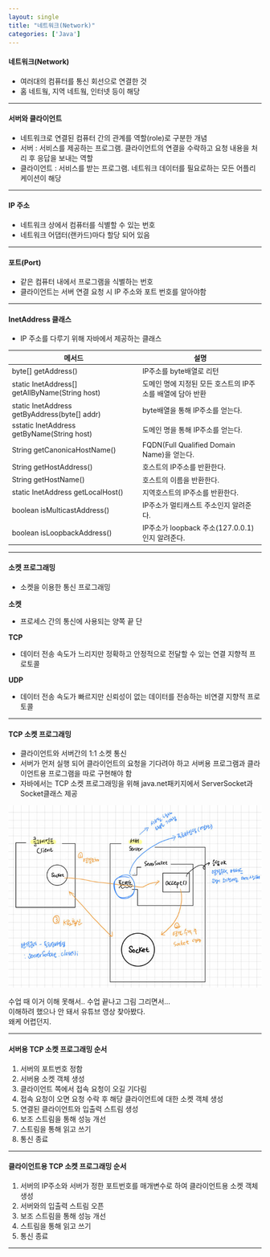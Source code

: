 ```yaml
---
layout: single
title: "네트워크(Network)"
categories: ['Java']
---
```


#### 네트워크(Network)
* 여러대의 컴퓨터를 통신 회선으로 연결한 것
* 홈 네트웤, 지역 네트웤, 인터넷 등이 해당
   
***

#### 서버와 클라이언트
* 네트워크로 연결된 컴퓨터 간의 관계를 역할(role)로 구분한 개념
* 서버 : 서비스를 제공하는 프로그램. 클라이언트의 연결을 수락하고 요청 내용을 처리 후 응답을 보내는 역할
* 클라이언트 : 서비스를 받는 프로그램. 네트워크 데이터를 필요로하는 모든 어플리케이션이 해당
   
***

#### IP 주소
* 네트워크 상에서 컴퓨터를 식별할 수 있는 번호
* 네트워크 어댑터(랜카드)마다 할당 되어 있음
   
***
   
#### 포트(Port)
* 같은 컴퓨터 내에서 프로그램을 식별하는 번호
* 클라이언트는 서버 연결 요청 시 IP 주소와 포트 번호를 알아야함

***
   
#### InetAddress 클래스
* IP 주소를 다루기 위해 자바에서 제공하는 클래스
   
|메서드|설명|
|------|---|
|byte[] getAddress()|IP주소를 byte배열로 리턴|
|static InetAddress[] getAllByName(String host)|도메인 명에 지정된 모든 호스트의 IP주소를 배열에 담아 반환|
|static InetAddress getByAddress(byte[] addr)|byte배열을 통해 IP주소를 얻는다.|
|sstatic InetAddress getByName(String host)|도메인 명을 통해 IP주소를 얻는다.|
|String getCanonicaHostName()|FQDN(Full Qualified Domain Name)을 얻는다.|
|String getHostAddress()|호스트의 IP주소를 반환한다.|
|String getHostName()|호스트의 이름을 반환한다.|
|static InetAddress getLocalHost()|지역호스트의 IP주소를 반환한다.|
|boolean isMulticastAddress()|IP주소가 멀티캐스트 주소인지 알려준다.|
|boolean isLoopbackAddress()|IP주소가 loopback 주소(127.0.0.1)인지 알려준다.|   
   
***

#### 소켓 프로그래밍
* 소켓을 이용한 통신 프로그래밍   

**소켓**
* 프로세스 간의 통신에 사용되는 양쪽 끝 단
   
**TCP**
* 데이터 전송 속도가 느리지만 정확하고 안정적으로 전달할 수 있는 연결 지향적 프로토콜
   
**UDP**
* 데이터 전송 속도가 빠르지만 신뢰성이 없는 데이터를 전송하는 비연결 지향적 프로토콜
   
***

#### TCP 소켓 프로그래밍
* 클라이언트와 서버간의 1:1 소켓 통신
* 서버가 먼저 실행 되어 클라이언트의 요청을 기다려야 하고 서버용 프로그램과 클라이언트용 프로그램을 따로 구현해야 함
* 자바에서는 TCP 소켓 프로그래밍을 위해 java.net패키지에서 ServerSocket과 Socket클래스 제공
   
![Alt text](/assets/images/network01.jpg) 
   
수업 때 이거 이해 못해서.. 수업 끝나고 그림 그리면서...   
이해하려 했으나 안 돼서 유튜브 영상 찾아봤다.   
왜케 어렵던지.   
   
***

#### 서버용 TCP 소켓 프로그래밍 순서
1. 서버의 포트번호 정함
2. 서버용 소켓 객체 생성
3. 클라이언트 쪽에서 접속 요청이 오길 기다림
4. 접속 요청이 오면 요청 수락 후 해당 클라이언트에 대한 소켓 객체 생성
5. 연결된 클라이언트와 입출력 스트림 생성
6. 보조 스트림을 통해 성능 개선
7. 스트림을 통해 읽고 쓰기
8. 통신 종료
   
***

####  클라이언트용 TCP 소켓 프로그래밍 순서
1. 서버의 IP주소와 서버가 정한 포트번호를 매개변수로 하여 클라이언트용 소켓 객체 생성
2. 서버와의 입출력 스트림 오픈
3. 보조 스트림을 통해 성능 개선
4. 스트림을 통해 읽고 쓰기
5. 통신 종료
   
***
